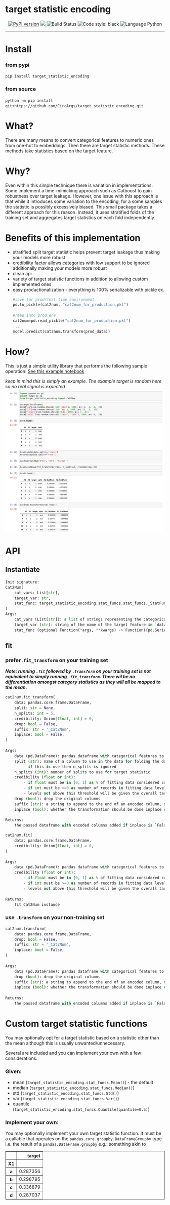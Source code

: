 # target statistic encoding

<div align="center">
  <a href="https://badge.fury.io/py/target-statistic-encoding"><img src="https://badge.fury.io/py/target-statistic-encoding.svg" alt="PyPI version" height="18"></a>
<a href="https://codecov.io/gh/CircArgs/target_statistic_encoding">
  <img src="https://codecov.io/gh/CircArgs/target_statistic_encoding/branch/master/graph/badge.svg" />
</a>
 
<img alt="Build Status" src="https://github.com/CircArgs/target_statistic_encoding/workflows/test/badge.svg">
<img alt="Code style: black" src="https://img.shields.io/badge/code%20style-black-000000.svg">
<img alt="Language Python" src="https://img.shields.io/badge/language-Python-blue">
</div>

---

# Install

### from pypi

`pip install target_statistic_encoding`

### from source

`python -m pip install git+https://github.com/CircArgs/target_statistic_encoding.git`

# What?

There are many means to convert categorical features to numeric ones from one-hot to embeddings. Then there are target statistic methods. These methods take statistics based on the target feature.

# Why?

Even within this simple technique there is variation in implementations. Some implement a time-mimicking approach such as Catboost to gain robustness over target leakage. However, one issue with this approach is that while it introduces some variation to the encoding, for a some samples the statistic is possibly excessively biased. This small package takes a different approach for this reason. Instead, it uses stratified folds of the training set and aggregates target statistics on each fold independently.

# Benefits of this implementation

- stratified split target statistic helps prevent target leakage thus making your models more robust
- credibility factor allows categories with low support to be ignored additionally making your models more robust
- clean api
- variety of target statistic functions in addition to allowing custom implemented ones
- easy productionalization - everything is 100% serializable with pickle
    ex. 
    ```python
    #save for prod/test time environment
    pd.to_pickle(cat2num, "cat2num_for_production.pkl")
    
    #read into prod env
    cat2num=pd.read_pickle("cat2num_for_production.pkl")
    ...
    model.predict(cat2num.transform(prod_data))
    ```

# How?

This is just a simple utility library that performs the following sample operation:
[See this example notebook](examples/example.ipynb)

_keep in mind this is simply an example. The example target is random here so no real signal is expected_
![example usage](assets/example.png)

# API

## Instantiate

```python
Init signature:
Cat2Num(
    cat_vars: List[str],
    target_var: str,
    stat_func: target_statistic_encoding.stat_funcs.stat_funcs._StatFunc = <function mean.<locals>.stat_func at 0x7fea58a85950>,
)
Args:
    cat_vars (List[str]): a list of strings representing the categorical features to be encoded
    target_var (str): string of the name of the target feature in `data`
    stat_func (optional Function(*args, **kwargs) -> Function({pd.Series, pd.DataFrameGroupBy}) -> {float, pd.Series})): function which returns a closure to aggregate statistics over target - default stat_funcs.mean()
```

## fit

### prefer`.fit_transform` on your training set

**_Note: running `.fit` followed by `.transform` on your training set is not equivalent to simply running `.fit_transform`. There wil be no differentiation amongst category statistics as they will all be mapped to the mean._**

```python
cat2num.fit_transform(
    data: pandas.core.frame.DataFrame,
    split: str = None,
    n_splits: int = 5,
    credibility: Union[float, int] = 0,
    drop: bool = False,
    suffix: str = '_Cat2Num',
    inplace: bool = False,
)

Args:
    data (pd.DataFrame): pandas dataframe with categorical features to convert to numeric target statistic
    split (str): name of a column to use in the data for folding the data.
        - if this is use then n_splits is ignored
    n_splits (int): number of splits to use for target statistic
    credibility (float or int):
        - if float must be in [0, 1] as % of fitting data considered credible to fit statistic to
        - if int must be >=0 as number of records in fitting data level must exist within to be credible
        - levels not above this threshold will be given the overall target mean
    drop (bool): drop the original columns
    suffix (str): a string to append to the end of an encoded column, default `'_Cat2Num'`
    inplace (bool): whether the transformation should be done inplace or return the transformed data, default `False`

Returns:
    the passed dataframe with encoded columns added if inplace is `False` else `None`
```

```python
cat2num.fit(
    data: pandas.core.frame.DataFrame,
    credibility: Union[float, int] = 0,
)

Args:
    data (pd.DataFrame): pandas dataframe with categorical features to fit numeric target statistic from
    credibility (float or int):
        - if float must be in [0, 1] as % of fitting data considered credible to fit statistic to
        - if int must be >=0 as number of records in fitting data level must exist within to be credible
        - levels not above this threshold will be given the overall target mean

Returns:
    fit Cat2Num instance
```

### use `.transform` on your **non-training** set

```python
cat2num.transform(
    data: pandas.core.frame.DataFrame,
    drop: bool = False,
    suffix: str = '_Cat2Num',
    inplace: bool = False,
)

Args:
    data (pd.DataFrame): pandas dataframe with categorical features to convert to numeric target statistic
    drop (bool): drop the original columns
    suffix (str): a string to append to the end of an encoded column, default `'_Cat2Num'`
    inplace (bool): whether the transformation should be done inplace or return the transformed data, default `False`

Returns:
    the passed dataframe with encoded columns added if inplace is `False` else `None`
```

# Custom target statistic functions

You may optionally opt for a target statistic based on a statistic other than the mean although this is usually unwanted/unnecessary.

Several are included and you can implement your own with a few considerations.

### Given:

- mean (`target_statistic_encoding.stat_funcs.Mean()`) - the default
- median (`target_statistic_encoding.stat_funcs.Median()`)
- std (`target_statistic_encoding.stat_funcs.Std()`)
- var (`target_statistic_encoding.stat_funcs.Var()`)
- quantile (`target_statistic_encoding.stat_funcs.Quantile(quantile=0.5)`)

### Implement your own:

You may optionally implement your own target statistic function. It must be a callable that operates on the `pandas.core.groupby.DataFrameGroupby` type i.e. the result of a `pandas.DataFrame.groupby` e.g.: something akin to

<table border="1" class="dataframe">  <thead>    <tr style="text-align: right;">      <th></th>      <th>target</th>    </tr>    <tr>      <th>X1</th>      <th></th>    </tr>  </thead>  <tbody>    <tr>      <th>a</th>      <td>0.287356</td>    </tr>    <tr>      <th>b</th>      <td>0.298795</td>    </tr>    <tr>      <th>c</th>      <td>0.336879</td>    </tr>    <tr>      <th>d</th>      <td>0.287037</td>    </tr>  </tbody></table>

